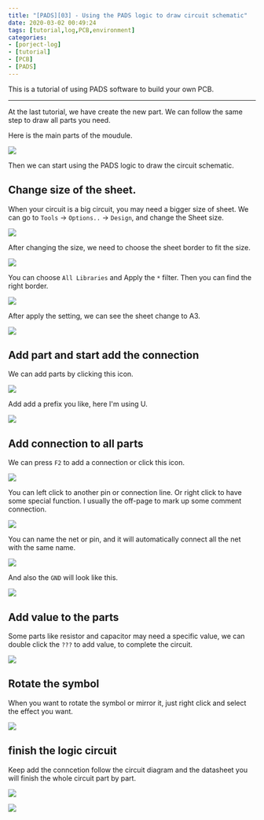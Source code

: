 ```yaml
---
title: "[PADS][03] - Using the PADS logic to draw circuit schematic"
date: 2020-03-02 00:49:24
tags: [tutorial,log,PCB,environment]
categories: 
- [porject-log]
- [tutorial]
- [PCB]
- [PADS]
---
```


This is a tutorial of using PADS software to build your own PCB.
___

At the last tutorial, we have create the new part.
We can follow the same step to draw all parts you need.

Here is the main parts of the moudule.

![](https://i.imgur.com/PoGtH9Z.png)

Then we can start using the PADS logic to draw the circuit schematic.

## Change size of the sheet.

When your circuit is a big circuit, you may need a bigger size of sheet.
We can go to `Tools` -> `Options..` -> `Design`, and change the Sheet size.

![](https://i.imgur.com/R3xYyr8.png)

After changing the size, we need to choose the sheet border to fit the size.

![](https://i.imgur.com/jJsxfwH.png)

You can choose `All Libraries` and Apply the `*` filter.
Then you can find the right border.

![](https://i.imgur.com/JrFlD0G.png)

After apply the setting, we can see the sheet change to A3.

![](https://i.imgur.com/QSBNiOO.png)

## Add part and start add the connection

We can add parts by clicking this icon.

![](https://i.imgur.com/sgyrykG.png)

Add add a prefix you like, here I'm using U.

![](https://i.imgur.com/YF1YTUn.png)

## Add connection to all parts

We can press `F2` to add a connection or click this icon.

![](https://i.imgur.com/nXuqyjj.png)

 You can left click to another pin or connection line. Or right click to have some special function. I usually the off-page to mark up some comment connection. 

 ![](https://i.imgur.com/8Yq6vtC.png)

 You can name the net or pin, and it will automatically connect all the net with the same name.

 ![](https://i.imgur.com/8LjDzEn.png)

 And also the `GND` will look like this.

![](https://i.imgur.com/21BtUiu.png)

## Add value to the parts

Some parts like resistor and capacitor may need a specific value, we can double click the `???` to add value, to complete the circuit.

![](https://i.imgur.com/vVpeeBZ.png)

## Rotate the symbol

When you want to rotate the symbol or mirror it, just right click and select the effect you want.

![](https://i.imgur.com/4znTcqc.png)

## finish the logic circuit

Keep add the conncetion follow the circuit diagram and the datasheet you will finish the whole circuit part by part.

![](https://i.imgur.com/69HBooX.png)

![](https://i.imgur.com/rSCxQPA.png)

